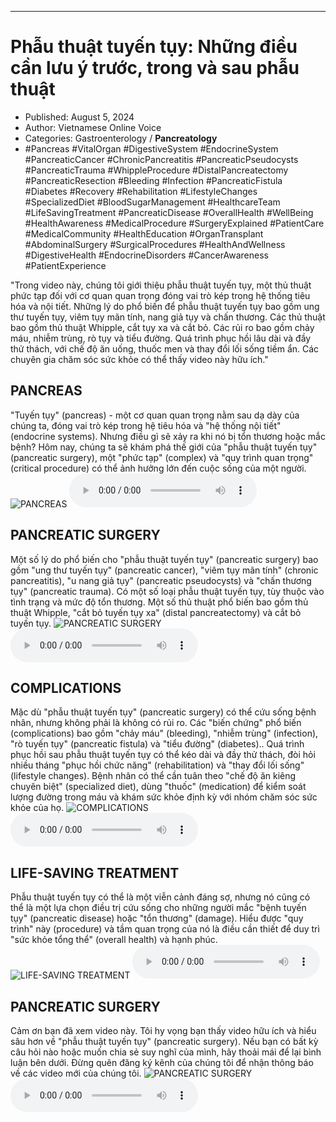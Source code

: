 
---

# Phẫu thuật tuyến tụy: Những điều cần lưu ý trước, trong và sau phẫu thuật

- Published: August 5, 2024
- Author: Vietnamese Online Voice
- Categories: Gastroenterology / **Pancreatology**
- #Pancreas #VitalOrgan #DigestiveSystem #EndocrineSystem #PancreaticCancer #ChronicPancreatitis #PancreaticPseudocysts #PancreaticTrauma #WhippleProcedure #DistalPancreatectomy #PancreaticResection #Bleeding #Infection #PancreaticFistula #Diabetes #Recovery #Rehabilitation #LifestyleChanges #SpecializedDiet #BloodSugarManagement #HealthcareTeam #LifeSavingTreatment #PancreaticDisease #OverallHealth #WellBeing #HealthAwareness #MedicalProcedure #SurgeryExplained #PatientCare #MedicalCommunity #HealthEducation #OrganTransplant #AbdominalSurgery #SurgicalProcedures #HealthAndWellness #DigestiveHealth #EndocrineDisorders #CancerAwareness #PatientExperience

"Trong video này, chúng tôi giới thiệu phẫu thuật tuyến tụy, một thủ thuật phức tạp đối với cơ quan quan trọng đóng vai trò kép trong hệ thống tiêu hóa và nội tiết. Những lý do phổ biến để phẫu thuật tuyến tụy bao gồm ung thư tuyến tụy, viêm tụy mãn tính, nang giả tụy và chấn thương. Các thủ thuật bao gồm thủ thuật Whipple, cắt tụy xa và cắt bỏ. Các rủi ro bao gồm chảy máu, nhiễm trùng, rò tụy và tiểu đường. Quá trình phục hồi lâu dài và đầy thử thách, với chế độ ăn uống, thuốc men và thay đổi lối sống tiềm ẩn. Các chuyên gia chăm sóc sức khỏe có thể thấy video này hữu ích."


## PANCREAS

"Tuyến tụy" (pancreas) - một cơ quan quan trọng nằm sau dạ dày của chúng ta, đóng vai trò kép trong hệ tiêu hóa và "hệ thống nội tiết" (endocrine systems). Nhưng điều gì sẽ xảy ra khi nó bị tổn thương hoặc mắc bệnh? Hôm nay, chúng ta sẽ khám phá thế giới của "phẫu thuật tuyến tụy" (pancreatic surgery), một "phức tạp" (complex) và "quy trình quan trọng" (critical procedure) có thể ảnh hưởng lớn đến cuộc sống của một người.
![PANCREAS](https://http-archiver-apis-production-80.schnworks.com/storage/images/transitions/2024-08-05/transition-1204727302-Montserrat-SemiBold-303F9F.jpg)
<audio controls>
    <source src="https://http-archiver-apis-production-80.schnworks.com/storage/storage/audio/file-9604759997.mp3" type="audio/mpeg">
</audio>



## PANCREATIC SURGERY

Một số lý do phổ biến cho "phẫu thuật tuyến tụy" (pancreatic surgery) bao gồm "ung thư tuyến tụy" (pancreatic cancer), "viêm tụy mãn tính" (chronic pancreatitis), "u nang giả tụy" (pancreatic pseudocysts) và "chấn thương tụy" (pancreatic trauma). Có một số loại phẫu thuật tuyến tụy, tùy thuộc vào tình trạng và mức độ tổn thương. Một số thủ thuật phổ biến bao gồm thủ thuật Whipple, "cắt bỏ tuyến tụy xa" (distal pancreatectomy) và cắt bỏ tuyến tụy.
![PANCREATIC SURGERY](https://http-archiver-apis-production-80.schnworks.com/storage/images/transitions/2024-08-05/transition-19648613119-Montserrat-Black-880E4F.jpg)
<audio controls>
    <source src="https://http-archiver-apis-production-80.schnworks.com/storage/storage/audio/file-26655766654.mp3" type="audio/mpeg">
</audio>



## COMPLICATIONS

Mặc dù "phẫu thuật tuyến tụy" (pancreatic surgery) có thể cứu sống bệnh nhân, nhưng không phải là không có rủi ro. Các "biến chứng" phổ biến (complications) bao gồm "chảy máu" (bleeding), "nhiễm trùng" (infection), "rò tuyến tụy" (pancreatic fistula) và "tiểu đường" (diabetes).. Quá trình phục hồi sau phẫu thuật tuyến tụy có thể kéo dài và đầy thử thách, đòi hỏi nhiều tháng "phục hồi chức năng" (rehabilitation) và "thay đổi lối sống" (lifestyle changes). Bệnh nhân có thể cần tuân theo "chế độ ăn kiêng chuyên biệt" (specialized diet), dùng "thuốc" (medication) để kiểm soát lượng đường trong máu và khám sức khỏe định kỳ với nhóm chăm sóc sức khỏe của họ.
![COMPLICATIONS](https://http-archiver-apis-production-80.schnworks.com/storage/images/transitions/2024-08-05/transition--5725247494-Montserrat-SemiBold-303F9F.jpg)
<audio controls>
    <source src="https://http-archiver-apis-production-80.schnworks.com/storage/storage/audio/file-24551388107.mp3" type="audio/mpeg">
</audio>



## LIFE-SAVING TREATMENT

Phẫu thuật tuyến tụy có thể là một viễn cảnh đáng sợ, nhưng nó cũng có thể là một lựa chọn điều trị cứu sống cho những người mắc "bệnh tuyến tụy" (pancreatic disease) hoặc "tổn thương" (damage). Hiểu được "quy trình" này (procedure) và tầm quan trọng của nó là điều cần thiết để duy trì "sức khỏe tổng thể" (overall health) và hạnh phúc.
![LIFE-SAVING TREATMENT](https://http-archiver-apis-production-80.schnworks.com/storage/images/transitions/2024-08-05/transition--6157275565-Montserrat-Bold-4A148C.jpg)
<audio controls>
    <source src="https://http-archiver-apis-production-80.schnworks.com/storage/storage/audio/file-16348350581.mp3" type="audio/mpeg">
</audio>



## PANCREATIC SURGERY

Cảm ơn bạn đã xem video này. Tôi hy vọng bạn thấy video hữu ích và hiểu sâu hơn về "phẫu thuật tuyến tụy" (pancreatic surgery). Nếu bạn có bất kỳ câu hỏi nào hoặc muốn chia sẻ suy nghĩ của mình, hãy thoải mái để lại bình luận bên dưới. Đừng quên đăng ký kênh của chúng tôi để nhận thông báo về các video mới của chúng tôi.
![PANCREATIC SURGERY](https://http-archiver-apis-production-80.schnworks.com/storage/images/transitions/2024-08-05/transition--22038963280-Montserrat-Regular-303F9F.jpg)
<audio controls>
    <source src="https://http-archiver-apis-production-80.schnworks.com/storage/storage/audio/file-18415695893.mp3" type="audio/mpeg">
</audio>

